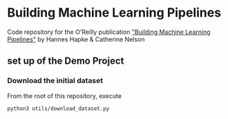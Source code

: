# Building Machine Learning Pipelines

Code repository for the O'Reilly publication ["Building Machine Learning Pipelines"](http://www.buildingmlpipelines.com) by Hannes Hapke &amp; Catherine Nelson


## set up of the Demo Project

### Download the initial dataset

From the root of this repository, execute 

```
python3 utils/download_dataset.py
```